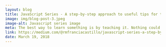 ```yaml
---
layout: blog
title: JavaScript Series - A step-by-step approach to useful tips for the JS
image: img/blog-post-3.jpeg
image-alt: Javascript series image
meta: The best way to learn something is by teaching it. Nothing could be further from the truth when learning a skill....
link: https://medium.com/@rmfranciacastillo/javascript-series-a-step-by-step-approach-to-useful-tips-for-the-js-f96223b6b30f?source=user_profile---------4------------------
date: March 19, 2018
---
```

